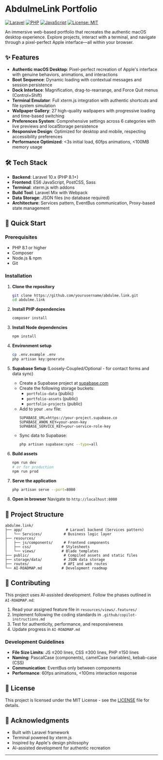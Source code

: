 # AbdulmeLink Portfolio

[![Laravel](https://img.shields.io/badge/Laravel-10.x-FF2D20?style=flat&logo=laravel)](https://laravel.com)
[![PHP](https://img.shields.io/badge/PHP-8.1+-777BB4?style=flat&logo=php)](https://php.net)
[![JavaScript](https://img.shields.io/badge/JavaScript-ES6-F7DF1E?style=flat&logo=javascript)](https://developer.mozilla.org/en-US/docs/Web/JavaScript)
[![License: MIT](https://img.shields.io/badge/License-MIT-yellow.svg)](https://opensource.org/licenses/MIT)

An immersive web-based portfolio that recreates the authentic macOS desktop experience. Explore projects, interact with a terminal, and navigate through a pixel-perfect Apple interface—all within your browser.

## ✨ Features

- **Authentic macOS Desktop**: Pixel-perfect recreation of Apple's interface with genuine behaviors, animations, and interactions
- **Boot Sequence**: Dynamic loading with contextual messages and session persistence
- **Dock Interface**: Magnification, drag-to-rearrange, and Force Quit menus (Control+Shift)
- **Terminal Emulator**: Full xterm.js integration with authentic shortcuts and file system simulation
- **Wallpaper Gallery**: 27 high-quality wallpapers with progressive loading and time-based switching
- **Preferences System**: Comprehensive settings across 6 categories with live previews and localStorage persistence
- **Responsive Design**: Optimized for desktop and mobile, respecting accessibility preferences
- **Performance Optimized**: <3s initial load, 60fps animations, <100MB memory usage

## 🛠 Tech Stack

- **Backend**: Laravel 10.x (PHP 8.1+)
- **Frontend**: ES6 JavaScript, PostCSS, Sass
- **Terminal**: xterm.js with addons
- **Build Tool**: Laravel Mix with Webpack
- **Data Storage**: JSON files (no database required)
- **Architecture**: Services pattern, EventBus communication, Proxy-based state management

## 🚀 Quick Start

### Prerequisites
- PHP 8.1 or higher
- Composer
- Node.js & npm
- Git

### Installation

1. **Clone the repository**
   ```bash
   git clone https://github.com/yourusername/abdulme.link.git
   cd abdulme.link
   ```

2. **Install PHP dependencies**
   ```bash
   composer install
   ```

3. **Install Node dependencies**
   ```bash
   npm install
   ```

4. **Environment setup**
   ```bash
   cp .env.example .env
   php artisan key:generate
   ```

5. **Supabase Setup** (Loosely-Coupled/Optional - for contact forms and data sync)
   - Create a Supabase project at [supabase.com](https://supabase.com)
   - Create the following storage buckets:
     - `portfolio-data` (public)
     - `portfolio-assets` (public) 
     - `portfolio-projects` (public)
   - Add to your `.env` file:
     ```
     SUPABASE_URL=https://your-project.supabase.co
     SUPABASE_ANON_KEY=your-anon-key
     SUPABASE_SERVICE_KEY=your-service-role-key
     ```
   - Sync data to Supabase:
     ```bash
     php artisan supabase:sync --type=all
     ```

6. **Build assets**
   ```bash
   npm run dev
   # or for production
   npm run prod
   ```

6. **Serve the application**
   ```bash
   php artisan serve --port=8000
   ```

7. **Open in browser**
   Navigate to `http://localhost:8000`

## 📁 Project Structure

```
abdulme.link/
├── app/                    # Laravel backend (Services pattern)
│   └── Services/          # Business logic layer
├── resources/
│   ├── js/components/     # Frontend components
│   ├── css/              # Stylesheets
│   └── views/            # Blade templates
├── public/                # Compiled assets and static files
├── storage/data/          # JSON data storage
├── routes/                # API and web routes
└── AI-ROADMAP.md         # Development roadmap
```

## 🤝 Contributing

This project uses AI-assisted development. Follow the phases outlined in `AI-ROADMAP.md`:

1. Read your assigned feature file in `resources/views/.features/`
2. Implement following the coding standards in `.github/copilot-instructions.md`
3. Test for authenticity, performance, and responsiveness
4. Update progress in `AI-ROADMAP.md`

### Development Guidelines
- **File Size Limits**: JS ≤200 lines, CSS ≤300 lines, PHP ≤150 lines
- **Naming**: PascalCase (components), camelCase (variables), kebab-case (CSS)
- **Communication**: EventBus only between components
- **Performance**: 60fps animations, <100ms interaction response

## 📄 License

This project is licensed under the MIT License - see the [LICENSE](LICENSE) file for details.

## 🙏 Acknowledgments

- Built with Laravel framework
- Terminal powered by xterm.js
- Inspired by Apple's design philosophy
- AI-assisted development for authentic recreation

---

